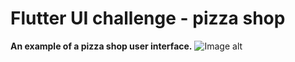 # Flutter UI challenge - pizza shop
**An example of a pizza shop user interface.**
![Image alt](https://github.com/big-bada-boom/pizza_shop_ui/raw/master/UI_images/MyApp.gif)



